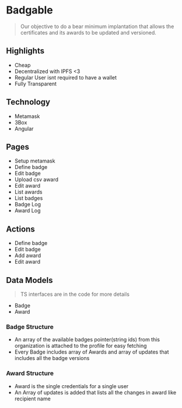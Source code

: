 # Badgable
> Our objective to do a bear minimum implantation that allows the certificates and its awards to be updated and versioned.


## Highlights
-   Cheap
-   Decentralized with IPFS <3
-   Regular User isnt required to have a wallet
-   Fully Transparent



## Technology
- Metamask
- 3Box
- Angular

## Pages
-   Setup metamask
-   Define badge
-   Edit badge
-   Upload csv award
-   Edit award
-   List awards
-   List badges
-   Badge Log
-   Award Log

## Actions
-	Define badge
-	Edit badge
-   Add award
-   Edit award


## Data Models
>   TS interfaces are in the code for more details
-  Badge 
-  Award
### Badge Structure
- An array of the available badges pointer(string ids) from this organization is attached to the profile for easy fetching
- Every Badge includes array of Awards and array of updates that includes all the badge versions
### Award Structure
- Award is the single credentials for a single user
- An Array of updates is added that lists all the changes in award like recipient name
